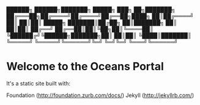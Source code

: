 

 ██████╗  ██████╗███████╗ █████╗ ███╗   ██╗███████╗
██╔═══██╗██╔════╝██╔════╝██╔══██╗████╗  ██║██╔════╝
██║   ██║██║     █████╗  ███████║██╔██╗ ██║███████╗
██║   ██║██║     ██╔══╝  ██╔══██║██║╚██╗██║╚════██║
╚██████╔╝╚██████╗███████╗██║  ██║██║ ╚████║███████║
 ╚═════╝  ╚═════╝╚══════╝╚═╝  ╚═╝╚═╝  ╚═══╝╚══════╝


# Welcome to the Oceans Portal

It's a static site built with:

Foundation (http://foundation.zurb.com/docs/)
Jekyll (http://jekyllrb.com/)